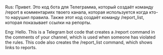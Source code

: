 Rus:
Привет. Это код бота для Телеграмма, который создаёт команду /report в комментариях твоего канала, которая используется когда кто-то нарушил правила. Также этот код создаёт команду /report_list, которая показывает ссылки на репорты.

Eng:
Hello. This is a Telegram bot code that creates a /report command in the comments of your channel, which is used when someone has violated the rules. This code also creates the /report_list command, which shows links to reports.
